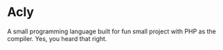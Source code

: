 # Acly

A small programming language built for fun small project with PHP as the compiler. Yes, you heard that right.